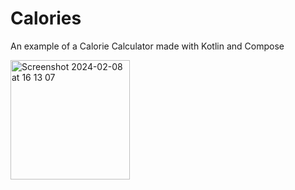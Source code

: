 # Calories

An example of a Calorie Calculator made with Kotlin and Compose

<img width="191" alt="Screenshot 2024-02-08 at 16 13 07" src="https://github.com/m3na02/Calorie/assets/98476765/e15b5cd7-a57c-4812-b316-f55590219a12">
